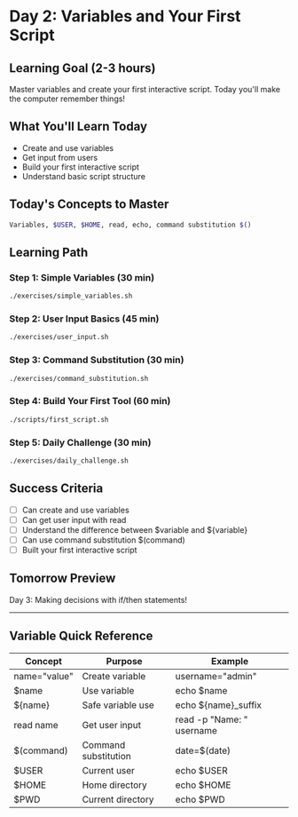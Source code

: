 # Day 2: Variables and Your First Script

## Learning Goal (2-3 hours)
Master variables and create your first interactive script. Today you'll make the computer remember things!

## What You'll Learn Today
- Create and use variables
- Get input from users
- Build your first interactive script
- Understand basic script structure

## Today's Concepts to Master
```bash
Variables, $USER, $HOME, read, echo, command substitution $()
```

## Learning Path

### Step 1: Simple Variables (30 min)
```bash
./exercises/simple_variables.sh
```

### Step 2: User Input Basics (45 min)
```bash
./exercises/user_input.sh
```

### Step 3: Command Substitution (30 min)
```bash
./exercises/command_substitution.sh
```

### Step 4: Build Your First Tool (60 min)
```bash
./scripts/first_script.sh
```

### Step 5: Daily Challenge (30 min)
```bash
./exercises/daily_challenge.sh
```

## Success Criteria
- [ ] Can create and use variables
- [ ] Can get user input with read
- [ ] Understand the difference between $variable and ${variable}
- [ ] Can use command substitution $(command)
- [ ] Built your first interactive script

## Tomorrow Preview
Day 3: Making decisions with if/then statements!

---

## Variable Quick Reference

| Concept | Purpose | Example |
|---------|---------|---------|
| name="value" | Create variable | username="admin" |
| $name | Use variable | echo $name |
| ${name} | Safe variable use | echo ${name}_suffix |
| read name | Get user input | read -p "Name: " username |
| $(command) | Command substitution | date=$(date) |
| $USER | Current user | echo $USER |
| $HOME | Home directory | echo $HOME |
| $PWD | Current directory | echo $PWD |
